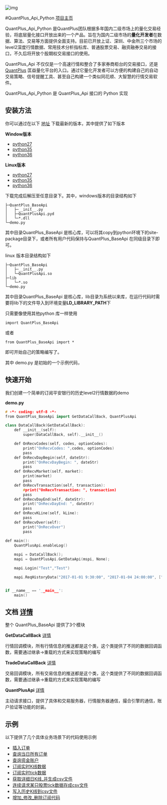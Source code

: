 ![img](http://www.quantplus.com.cn/static/img/logo_2.png)

#QuantPlus_Api_Python
[项目主页](http://www.quantplus.com.cn/"项目主页") 

QuantPlus_Api_Python 是QuantPlus团队根据多年国内二级市场上的量化交易经验，将底层量化接口开放出来的一个产品。旨在为国内二级市场的**量化开发者**在数据、算法、交易等方面提供全面支持。目前已开放上证、深圳、中金所三个市场的level2深度行情数据、常用技术分析指标库、普通股票交易、融资融券交易的接口，不久后将开放个股期权交易接口的使用。

QuantPlus_Api 不仅仅是一个高速行情和整合了多家券商柜台的交易接口，还是 [QuantPlus](http://www.quantplus.com.cn/"QuantPlus") 匡益量化平台的入口。通过它量化开发者可以方便的构建自己的自动交易策略、信号提醒工具、甚至自己构建一个类似同花顺、大智慧的行情交易软件。

QuantPlus_Api_Python 是 QuantPlus_Api 接口的 Python 实现

## 安装方法

你可以通过在以下 [地址](https://github.com/abramwang/QuantPlusApi_Python/tree/master/download "下载地址")  下载最新的版本，其中提供了如下版本

**Window版本**

* [python27](https://github.com/abramwang/QuantPlusApi_Python/blob/master/download/win_python27_x64.rar "python27")
* [python35](https://github.com/abramwang/QuantPlusApi_Python/blob/master/download/win_python35_x64.rar "python35")
* [python36](https://github.com/abramwang/QuantPlusApi_Python/blob/master/download/win_python36_x64.rar "python36")

 **Linux版本**

* [python27](https://github.com/abramwang/QuantPlusApi_Python/blob/master/download/linux_python27_x64.rar "python27_linux")
* [python35](https://github.com/abramwang/QuantPlusApi_Python/blob/master/download/linux_python35_x64.rar "python35_linux")
* [python36](https://github.com/abramwang/QuantPlusApi_Python/blob/master/download/linux_python36_x64.rar "python36_linux")


下载完成后解压至任意目录下。其中，windows版本的目录结构如下

```
├─QuantPlus_BaseApi
│	├─__init__.py
│	├─QuantPlusApi.pyd
│	└─*.dll
└─demo.py
```

其中目录QuantPlus_BaseApi 是核心库，可以将其copy到python环境下的site-package目录下，或者所有用户代码保持与QuantPlus_BaseApi 在同级目录下即可。

linux 版本目录结构如下

```
├─QuantPlus_BaseApi
│	├─__init__.py
│	└─QuantPlusApi.so
├─lib
│	└─*.so
└─demo.py
```
其中目录QuantPlus_BaseApi 是核心库，lib目录为系统以来库，在运行代码时需要将lib下的文件导入到环境变量**LD_LIBRARY_PATH**下

只需要像使用其他python 库一样使用

```
import QuantPlus_BaseApi
```

 或者 

```
from QuantPlus_BaseApi import *
```

即可开始自己的策略编写了。

其中 demo.py 是初始的一个示例代码，

## 快速开始

我们创建一个简单的订阅平安银行的历史level2行情数据的demo

**demo.py**

```c++
# -*- coding: utf-8 -*-
from QuantPlus_BaseApi import GetDataCallBack, QuantPlusApi

class DataCallBack(GetDataCallBack):
	def __init__(self):
		super(DataCallBack, self).__init__()

	def OnRecvCodes(self, codes, optionCodes):
		print("OnRecvCodes: ",codes, optionCodes)
		pass
	def OnRecvDayBegin(self, dateStr):
		print("OnRecvDayBegin: ", dateStr)
		pass
	def OnRecvMarket(self, market):
		print(market)
		pass
	def OnRecvTransaction(self, transaction):
		#print("OnRecvTransaction: ", transaction)
		pass
	def OnRecvDayEnd(self, dateStr):
		print("OnRecvDayEnd: ", dateStr)
		pass
	def OnRecvKLine(self, kLine):
		pass
	def OnRecvOver(self):
		print("OnRecvOver")
		pass
		
def main():
	QuantPlusApi.enableLog()

	mspi = DataCallBack();
	mapi = QuantPlusApi.GetDataApi(mspi, None);

	mapi.Login("Test","Test")

	mapi.ReqHistoryData("2017-01-01 9:30:00", "2017-01-04 24:00:00", ["000782.SZ", "600000.SH", "600004.SH"], False)


if __name__ == '__main__':
	main()
```


## 文档 [详情](https://github.com/abramwang/QuantPlusApi_Python/tree/master/doc "详情")

整个 QuantPlus_BaseApi 提供了3个模块

**GetDataCallBack** [详情](https://github.com/abramwang/QuantPlusApi_Python/blob/master/doc/GetDataCallBack.md "详情")

行情回调模块，所有行情信息的推送都是这个类，这个类提供了不同的数据回调函数，需要通过继承->重载的方式来实现策略的编写

**TradeDataCallBack** [详情](https://github.com/abramwang/QuantPlusApi_Python/blob/master/doc/TradeDataCallBack.md "详情")

交易回调模块，所有交易信息的推送都是这个类，这个类提供了不同的数据回调函数，需要通过继承->重载的方式来实现策略的编写

**QuantPlusApi** [详情](https://github.com/abramwang/QuantPlusApi_Python/blob/master/doc/ "详情")

主动请求接口，提供了具体和交易服务器，行情服务器通信，撮合引擎的通信，账户验证等功能的封装。

## 示例
以下提供了几个具体业务场景下的代码使用示例
* [插入订单](https://github.com/abramwang/QuantPlusApi_Python/blob/master/doc/demo/%E6%8F%92%E5%85%A5%E8%AE%A2%E5%8D%95.md)
* [查询当日所有订单](https://github.com/abramwang/QuantPlusApi_Python/blob/master/doc/demo/%E6%9F%A5%E8%AF%A2%E5%BD%93%E6%97%A5%E6%89%80%E6%9C%89%E8%AE%A2%E5%8D%95.md)
* [查询资金账户](https://github.com/abramwang/QuantPlusApi_Python/blob/master/doc/demo/%E6%9F%A5%E8%AF%A2%E8%B5%84%E9%87%91%E8%B4%A6%E6%88%B7.md)
* [订阅实时K线数据](https://github.com/abramwang/QuantPlusApi_Python/blob/master/doc/demo/%E8%AE%A2%E9%98%85%E5%AE%9E%E6%97%B6K%E7%BA%BF%E6%95%B0%E6%8D%AE.md)
* [订阅实时tick数据](https://github.com/abramwang/QuantPlusApi_Python/blob/master/doc/demo/%E8%AE%A2%E9%98%85%E5%AE%9E%E6%97%B6tick%E6%95%B0%E6%8D%AE.md)
* [获取详细日K线_并生成csv文件](https://github.com/abramwang/QuantPlusApi_Python/blob/master/doc/demo/%E8%8E%B7%E5%8F%96%E8%AF%A6%E7%BB%86%E6%97%A5K%E7%BA%BF_%E5%B9%B6%E7%94%9F%E6%88%90csv%E6%96%87%E4%BB%B6.md)
* [连续请求某只股票tick数据存成csv文件](https://github.com/abramwang/QuantPlusApi_Python/blob/master/doc/demo/%E8%BF%9E%E7%BB%AD%E8%AF%B7%E6%B1%82%E6%9F%90%E5%8F%AA%E8%82%A1%E7%A5%A8tick%E6%95%B0%E6%8D%AE%E5%AD%98%E6%88%90csv%E6%96%87%E4%BB%B6.md/)
* [写入历史K线到csv文件](https://github.com/abramwang/QuantPlusApi_Python/blob/master/doc/demo/%E5%86%99%E5%85%A5%E5%8E%86%E5%8F%B2K%E7%BA%BF%E5%88%B0csv%E6%96%87%E4%BB%B6.md)
* [增加_修改_删除订阅代码](https://github.com/abramwang/QuantPlusApi_Python/blob/master/doc/demo/%E5%A2%9E%E5%8A%A0_%E4%BF%AE%E6%94%B9_%E5%88%A0%E9%99%A4%E8%AE%A2%E9%98%85%E4%BB%A3%E7%A0%81.md)